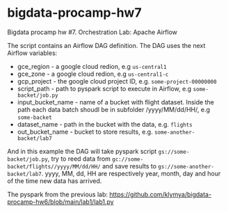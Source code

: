 # bigdata-procamp-hw7
Bigdata procamp hw #7. Orchestration Lab: Apache Airflow

The script contains an Airflow DAG definition. The DAG uses the next Airflow variables:
- gce_region - a google cloud redion, e.g `us-central1`
- gce_zone - a google cloud redion, e.g `us-central1-c`
- gcp_project - the google cloud project ID, e.g. `some-project-00000000`
- script_path - path to pyspark script to execute in Airflow, e.g `some-backet/job.py`
- input_bucket_name - name of a bucket with flight dataset. Inside the path each data batch shoudl be in subfolder /yyyy/MM/dd/HH/, e.g `some-backet`
- dataset_name - path in the bucket with the data, e.g. `flights`
- out_bucket_name - bucket to store results, e.g. `some-another-backet/lab7`

And in this example the DAG will take pyspark script `gs://some-backet/job.py`, try to reed data from `gc://some-backet/flights//yyyy/MM/dd/HH/` and save results to `gs://some-another-backet/lab7`.
yyyy, MM, dd, HH are respectively year, month, day and hour of the time new data has arrived. 

The pyspark from the previous lab: https://github.com/klymya/bigdata-procamp-hw6/blob/main/lab1/lab1.py